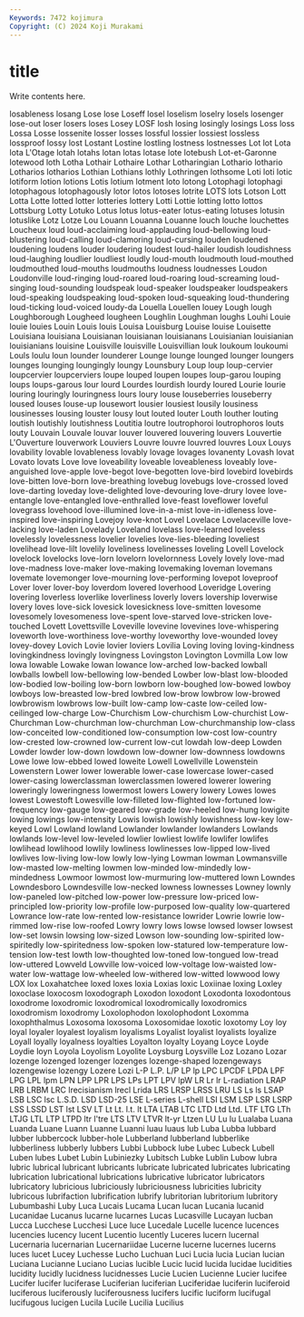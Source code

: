 ```yaml
---
Keywords: 7472 kojimura
Copyright: (C) 2024 Koji Murakami
---
```


# title

Write contents here.



 losableness losang Lose
lose Loseff losel loselism loselry losels losenger lose-out loser losers
loses Losey LOSF losh losing losingly losings Loss loss Lossa
Losse lossenite losser losses lossful lossier lossiest lossless lossproof lossy
lost Lostant Lostine lostling lostness lostnesses Lot lot Lota lota
L'Otage lotah lotahs lotan lotas lotase lote lotebush Lot-et-Garonne lotewood
loth Lotha Lothair Lothaire Lothar Lotharingian Lothario lothario Lotharios lotharios
Lothian Lothians lothly Lothringen lothsome Loti loti lotic lotiform lotion
lotions Lotis lotium lotment loto lotong Lotophagi lotophagi lotophagous lotophagously
lotor lotos lotoses lotrite LOTS lots Lotson Lott Lotta Lotte
lotted lotter lotteries lottery Lotti Lottie lotting lotto lottos Lottsburg
Lotty Lotuko Lotus lotus lotus-eater lotus-eating lotuses lotusin lotuslike Lotz
Lotze Lou Louann Louanna Louanne louch louche louchettes Loucheux loud
loud-acclaiming loud-applauding loud-bellowing loud-blustering loud-calling loud-clamoring loud-cursing louden loudened loudening
loudens louder loudering loudest loud-hailer loudish loudishness loud-laughing loudlier loudliest
loudly loud-mouth loudmouth loud-mouthed loudmouthed loud-mouths loudmouths loudness loudnesses Loudon
Loudonville loud-ringing loud-roared loud-roaring loud-screaming loud-singing loud-sounding loudspeak loud-speaker loudspeaker
loudspeakers loud-speaking loudspeaking loud-spoken loud-squeaking loud-thundering loud-ticking loud-voiced loudy-da Louella
Louellen louey Lough lough Loughborough Lougheed lougheen Loughlin Loughman loughs
Louhi Louie louie louies Louin Louis louis Louisa Louisburg Louise
louise Louisette Louisiana louisiana Louisianan louisianan louisianans Louisianian louisianian louisianians
louisine Louisville louisville Louisvillian louk loukoum loukoumi Louls loulu loun
lounder lounderer Lounge lounge lounged lounger loungers lounges lounging loungingly
loungy Lounsbury Loup loup loup-cervier loupcervier loupcerviers loupe louped loupen
loupes loup-garou louping loups loups-garous lour lourd Lourdes lourdish lourdy
loured Lourie lourie louring louringly louringness lours loury louse louseberries
louseberry loused louses louse-up lousewort lousier lousiest lousily lousiness lousinesses
lousing louster lousy lout louted louter Louth louther louting loutish
loutishly loutishness Loutitia loutre loutrophoroi loutrophoros louts louty Louvain Louvale
louvar louver louvered louvering louvers Louvertie L'Ouverture louverwork Louviers Louvre
louvre louvred louvres Loux Louys lovability lovable lovableness lovably lovage
lovages lovanenty Lovash lovat Lovato lovats Love love loveability loveable
loveableness loveably love-anguished love-apple love-begot love-begotten love-bird lovebird lovebirds love-bitten
love-born love-breathing lovebug lovebugs love-crossed loved love-darting loveday love-delighted love-devouring
love-drury lovee love-entangle love-entangled love-enthralled love-feast loveflower loveful lovegrass lovehood
love-illumined love-in-a-mist love-in-idleness love-inspired love-inspiring Lovejoy love-knot Lovel Lovelace Lovelaceville
love-lacking love-laden Lovelady Loveland lovelass love-learned loveless lovelessly lovelessness lovelier
lovelies love-lies-bleeding loveliest lovelihead love-lilt lovelily loveliness lovelinesses loveling Lovell
Lovelock lovelock lovelocks love-lorn lovelorn lovelornness Lovely lovely love-mad love-madness
love-maker love-making lovemaking loveman lovemans lovemate lovemonger love-mourning love-performing lovepot
loveproof Lover lover lover-boy loverdom lovered loverhood Loveridge Lovering lovering
loverless loverlike loverliness loverly lovers lovership loverwise lovery loves love-sick
lovesick lovesickness love-smitten lovesome lovesomely lovesomeness love-spent love-starved love-stricken love-touched
Lovett Lovettsville Loveville lovevine lovevines love-whispering loveworth love-worthiness love-worthy loveworthy
love-wounded lovey lovey-dovey Lovich Lovie lovier loviers Lovilia Loving loving
loving-kindness lovingkindness lovingly lovingness Lovingston Lovington Lovmilla Low low lowa
lowable Lowake lowan lowance low-arched low-backed lowball lowballs lowbell low-bellowing
low-bended Lowber low-blast low-blooded low-bodied low-boiling low-born lowborn low-boughed low-bowed
lowboy lowboys low-breasted low-bred lowbred low-brow lowbrow low-browed lowbrowism lowbrows
low-built low-camp low-caste low-ceiled low-ceilinged low-charge Low-Churchism Low-churchism Low-churchist Low-Churchman
Low-churchman low-churchman Low-churchmanship low-class low-conceited low-conditioned low-consumption low-cost low-country low-crested
low-crowned low-current low-cut lowdah low-deep Lowden Lowder lowder low-down lowdown
low-downer low-downness lowdowns Lowe lowe low-ebbed lowed loweite Lowell Lowellville
Lowenstein Lowenstern Lower lower lowerable lower-case lowercase lower-cased lower-casing lowerclassman
lowerclassmen lowered lowerer lowering loweringly loweringness lowermost lowers Lowery lowery
Lowes lowes lowest Lowestoft Lowesville low-filleted low-flighted low-fortuned low-frequency low-gauge
low-geared low-grade low-heeled low-hung lowigite lowing lowings low-intensity Lowis lowish
lowishly lowishness low-key low-keyed Lowl Lowland lowland Lowlander lowlander lowlanders
Lowlands lowlands low-level low-leveled lowlier lowliest lowlife lowlifer lowlifes lowlihead
lowlihood lowlily lowliness lowlinesses low-lipped low-lived lowlives low-living low-low lowly
low-lying Lowman lowman Lowmansville low-masted low-melting lowmen low-minded low-mindedly low-mindedness
Lowmoor lowmost low-murmuring low-muttered lown Lowndes Lowndesboro Lowndesville low-necked lowness
lownesses Lowney lownly low-paneled low-pitched low-power low-pressure low-priced low-principled low-priority
low-profile low-purposed low-quality low-quartered Lowrance low-rate low-rented low-resistance lowrider Lowrie
lowrie low-rimmed low-rise low-roofed Lowry lowry lows lowse lowsed lowser
lowsest low-set lowsin lowsing low-sized Lowson low-sounding low-spirited low-spiritedly low-spiritedness
low-spoken low-statured low-temperature low-tension low-test lowth low-thoughted low-toned low-tongued low-tread
low-uttered Lowveld Lowville low-voiced low-voltage low-waisted low-water low-wattage low-wheeled low-withered
low-witted lowwood lowy LOX lox Loxahatchee loxed loxes loxia Loxias
loxic Loxiinae loxing Loxley loxoclase loxocosm loxodograph Loxodon loxodont Loxodonta
loxodontous loxodrome loxodromic loxodromical loxodromically loxodromics loxodromism loxodromy Loxolophodon loxolophodont
Loxomma loxophthalmus Loxosoma loxosoma Loxosomidae loxotic loxotomy Loy loy loyal
loyaler loyalest loyalism loyalisms Loyalist loyalist loyalists loyalize Loyall loyally
loyalness loyalties Loyalton loyalty Loyang Loyce Loyde Loydie loyn Loyola
Loyolism Loyolite Loysburg Loysville Loz Lozano Lozar lozenge lozenged lozenger
lozenges lozenge-shaped lozengeways lozengewise lozengy Lozere Lozi L-P L.P. L/P
LP lp LPC LPCDF LPDA LPF LPG LPL lpm LPN
LPP LPR LPS LPs LPT LPV lpW LR Lr lr
L-radiation LRAP LRB LRBM LRC lrecisianism lrecl Lrida LRS LRSP
LRSS LRU LS Ls ls LSAP LSB LSC lsc L.S.D.
LSD LSD-25 LSE L-series L-shell LSI LSM LSP LSR LSRP
LSS LSSD LST lst LSV LT Lt Lt. l.t. lt
LTA LTAB LTC LTD Ltd Ltd. LTF LTG LTh LTJG
LTL LTP LTPD ltr l'tre LTS LTV LTVR lt-yr Ltzen
LU Lu lu Lualaba Luana Luanda Luane Luann Luanne Luanni
luau luaus lub Luba Lubba lubbard lubber lubbercock lubber-hole Lubberland
lubberland lubberlike lubberliness lubberly lubbers Lubbi Lubbock lube Lubec Lubeck
Lubell Luben lubes Lubet Lubin Lubiniezky Lubitsch Lubke Lublin Lubow
lubra lubric lubrical lubricant lubricants lubricate lubricated lubricates lubricating lubrication
lubricational lubrications lubricative lubricator lubricators lubricatory lubricious lubriciously lubriciousness lubricities
lubricity lubricous lubrifaction lubrification lubrify lubritorian lubritorium lubritory Lubumbashi Luby
Luca Lucais Lucama Lucan lucan Lucania lucanid Lucanidae Lucanus lucarne
lucarnes Lucas Lucasville Lucayan lucban Lucca Lucchese Lucchesi Luce luce
Lucedale Lucelle lucence lucences lucencies lucency lucent Lucentio lucently Luceres
lucern lucernal Lucernaria lucernarian Lucernariidae Lucerne lucerne lucernes lucerns luces
lucet Lucey Luchesse Lucho Luchuan Luci Lucia lucia Lucian lucian
Luciana Lucianne Luciano Lucias lucible Lucic lucid lucida lucidae lucidities
lucidity lucidly lucidness lucidnesses Lucie Lucien Lucienne Lucier lucifee Lucifer
lucifer luciferase Luciferian luciferian Luciferidae luciferin luciferoid luciferous luciferously luciferousness
lucifers lucific luciform lucifugal lucifugous lucigen Lucila Lucile Lucilia Lucilius
